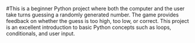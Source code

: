 #This is a beginner Python project where both the computer and the user take turns guessing a randomly generated number. The game provides feedback on whether the guess is too high, too low, or correct. This project is an excellent introduction to basic Python concepts such as loops, conditionals, and user input.
